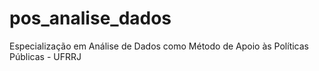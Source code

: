 # pos_analise_dados
Especialização em Análise de Dados como Método de Apoio às Políticas Públicas - UFRRJ
